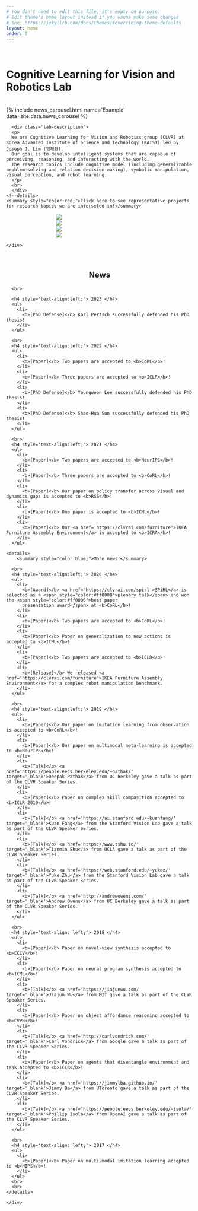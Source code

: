 ```yaml
---
# You don't need to edit this file, it's empty on purpose.
# Edit theme's home layout instead if you wanna make some changes
# See: https://jekyllrb.com/docs/themes/#overriding-theme-defaults
layout: home
order: 0
---
```


<div class='container'>
  <div class='row'>
    <div class='col-lg-1'></div>
    <div class='col-lg-10'>
      <br>
	<h1><div class='lab-name-h1'> <b>Cognitive Learning for Vision and Robotics Lab </b></div></h1>
    </div>
  </div>

  <div class='row'>
    <br>
    <div class='col-lg-1'></div>
    <div class='col-lg-10'>
      {% include news_carousel.html name='Example' data=site.data.news_carousel %}
    </div>
  </div>

  <div class='row'>
    <div class='col-lg-1'></div>
    <div class='col-lg-10'>

      <div class='lab-description'>
      <p>
      We are Cognitive Learning for Vision and Robotics group (CLVR) at Korea Advanced Institute of Science and Technology (KAIST) led by Joseph J. Lim (임재환).
      Our goal is to develop intelligent systems that are capable of perceiving, reasoning, and interacting with the world.
      The research topics include cognitive model (including generalizable problem-solving and relation decision-making), symbolic manipulation, visual perception, and robot learning.
      </p>
      <br>
      </div>
    <!--details>
    <summary style="color:red;">Click here to see representative projects for research topics we are interseted in!</summary>
  <div class="row">
  	<div class="column" style='width:47%; margin:auto;'>
	<a href="https://sites.google.com/view/varyingaction"><img src="/assets/home/CM.gif"></a>
	</div>
  	<div class="column" style='width:47%; margin:auto;'>
	<a href="https://clvrai.github.io/leaps"><img src="/assets/home/SR.gif"></a>
	</div>
  </div>
  <div class="row">
  	<div class="column" style='width:47%; margin:auto;'>
	<a href="https://sites.google.com/view/demo2vec"><img src="/assets/home/VP.gif"></a>
	</div>
  	<div class="column" style='width:47%; margin:auto;'>
	<a href="https://clvrai.github.io/skimo/"><img src="/assets/home/RL.gif"></a>
    <details-->
	</div>
  </div>

    </div>
  </div>

  <br>

  <div class='row'>
    <div class='col-lg-1'></div>
    <div class='col-lg-10'>
    <h2 style='text-align:center;'> News </h2>

	  <br>

	  <h4 style='text-align:left;'> 2023 </h4>
      <ul>
        <li>
          <b>[PhD Defense]</b> Karl Pertsch successfully defended his PhD thesis!
        </li>
      </ul>

	  <br>
	  <h4 style='text-align:left;'> 2022 </h4>
	  <ul>
	    <li>
	      <b>[Paper]</b> Two papers are accepted to <b>CoRL</b>!
	    </li>
	    <li>
	      <b>[Paper]</b> Three papers are accepted to <b>ICLR</b>!
	    </li>
        <li>
          <b>[PhD Defense]</b> Youngwoon Lee successfully defended his PhD thesis!
        </li>
        <li>
          <b>[PhD Defense]</b> Shao-Hua Sun successfully defended his PhD thesis!
        </li>
	  </ul>

	  <br>
	  <h4 style='text-align:left;'> 2021 </h4>
	  <ul>
	    <li>
	      <b>[Paper]</b> Two papers are accepted to <b>NeurIPS</b>!
	    </li>
	    <li>
	      <b>[Paper]</b> Three papers are accepted to <b>CoRL</b>!
	    </li>
	    <li>
	      <b>[Paper]</b> Our paper on policy transfer across visual and dynamics gaps is accepted to <b>RSS</b>!
	    </li>
	    <li>
	      <b>[Paper]</b> One paper is accepted to <b>ICML</b>!
	    </li>
	    <li>
	      <b>[Paper]</b> Our <a href='https://clvrai.com/furniture'>IKEA Furniture Assembly Environment</a> is accepted to <b>ICRA</b>!
	    </li>
	  </ul>

	<details>
	    <summary style="color:blue;">More news!</summary>

	  <br>
	  <h4 style='text-align:left;'> 2020 </h4>
	  <ul>
	    <li>
	      <b>[Award]</b> <a href='https://clvrai.com/spirl'>SPiRL</a> is selected as a <span style="color:#ff0000">plenary talk</span> and won the <span style="color:#ff0000">best paper
	      presentation award</span> at <b>CoRL</b>!
	    </li>
	    <li>
	      <b>[Paper]</b> Two papers are accepted to <b>CoRL</b>!
	    </li>
	    <li>
	      <b>[Paper]</b> Paper on generalization to new actions is accepted to <b>ICML</b>!
	    </li>
	    <li>
	      <b>[Paper]</b> Two papers are accepted to <b>ICLR</b>!
	    </li>
	    <li>
	      <b>[Release]</b> We released <a href='https://clvrai.com/furniture'>IKEA Furniture Assembly Environment</a> for a complex robot manipulation benchmark.
	    </li>
	  </ul>

	  <br>
	  <h4 style='text-align:left;'> 2019 </h4>
	  <ul>
	    <li>
	      <b>[Paper]</b> Our paper on imitation learning from observation is accepted to <b>CoRL</b>!
	    </li>
	    <li>
	      <b>[Paper]</b> Our paper on multimodal meta-learning is accepted to <b>NeurIPS</b>!
	    </li>
	    <li>
	      <b>[Talk]</b> <a href='https://people.eecs.berkeley.edu/~pathak/' target='_blank'>Deepak Pathak</a> from UC Berkeley gave a talk as part of the CLVR Speaker Series.
	    </li>
	    <li>
	      <b>[Paper]</b> Paper on complex skill composition accepted to <b>ICLR 2019</b>!
	    </li>
	    <li>
	      <b>[Talk]</b> <a href='https://ai.stanford.edu/~kuanfang/' target='_blank'>Kuan Fang</a> from the Stanford Vision Lab gave a talk as part of the CLVR Speaker Series.
	    </li>
	    <li>
	      <b>[Talk]</b> <a href='https://www.tshu.io/' target='_blank'>Tianmin Shu</a> from UCLA gave a talk as part of the CLVR Speaker Series.
	    </li>
	    <li>
	      <b>[Talk]</b> <a href='https://web.stanford.edu/~yukez/' target='_blank'>Yuke Zhu</a> from the Stanford Vision Lab gave a talk as part of the CLVR Speaker Series.
	    </li>
	    <li>
	      <b>[Talk]</b> <a href='http://andrewowens.com/' target='_blank'>Andrew Owens</a> from UC Berkeley gave a talk as part of the CLVR Speaker Series.
	    </li>
	  </ul>

	  <br>
	  <h4 style='text-align: left;'> 2018 </h4>
	  <ul>
	    <li>
	      <b>[Paper]</b> Paper on novel-view synthesis accepted to <b>ECCV</b>!
	    </li>
	    <li>
	      <b>[Paper]</b> Paper on neural program synthesis accepted to <b>ICML</b>!
	    </li>
	    <li>
	      <b>[Talk]</b> <a href='https://jiajunwu.com/' target='_blank'>Jiajun Wu</a> from MIT gave a talk as part of the CLVR Speaker Series.
	    </li>
	    <li>
	      <b>[Paper]</b> Paper on object affordance reasoning accepted to <b>CVPR</b>!
	    </li>
	    <li>
	      <b>[Talk]</b> <a href='http://carlvondrick.com/' target='_blank'>Carl Vondrick</a> from Google gave a talk as part of the CLVR Speaker Series.
	    </li>
	    <li>
	      <b>[Paper]</b> Paper on agents that disentangle environment and task accepted to <b>ICLR</b>!
	    </li>
	    <li>
	      <b>[Talk]</b> <a href='https://jimmylba.github.io/' target='_blank'>Jimmy Ba</a> from UToronto gave a talk as part of the CLVR Speaker Series.
	    </li>
	    <li>
	      <b>[Talk]</b> <a href='https://people.eecs.berkeley.edu/~isola/' target='_blank'>Phillip Isola</a> from OpenAI gave a talk as part of the CLVR Speaker Series.
	    </li>
	  </ul>

	  <br>
	  <h4 style='text-align: left;'> 2017 </h4>
	  <ul>
	    <li>
	      <b>[Paper]</b> Paper on multi-modal imitation learning accepted to <b>NIPS</b>!
	    </li>
	  </ul>
	  <br>
	  <br>
	</details>

    </div>
  </div>
</div>
